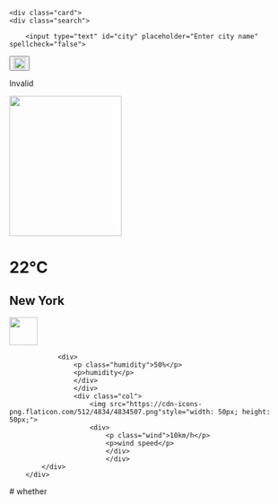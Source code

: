 <!DOCTYPE html>
<html>
<head>
    <meta name="viewport" content="width=device-width, initial-scale=1.0">
    <title> Weather App - Easy Tutorials</title>
<link rel="stylesheet" href="style.css">
</head>
<body>

    <div class="card">
    <div class="search">

        <input type="text" id="city" placeholder="Enter city name" spellcheck="false">
<button> <img src="https://encrypted-tbn0.gstatic.com/images?q=tbn:ANd9GcSyi_CVTmoL1ITHFxQkfLwvj93hcsgA1Olkhg&s" style="width: 20px; height: 20px;"></button>
    </div>
    <div class="error">
        <p>Invalid </p>
    </div>
    <div class="Weather">
        <img src="https://cdn-icons-png.flaticon.com/512/6142/6142570.png" class="weather-icon" style="width: 200px; height: 250px;">
        <h1 class="temp">22°C</h1>
        <h2 class="city" > New York</h2>
        <div class="details">
            <div class="col">
                <img src="https://cdn-icons-png.freepik.com/256/7614/7614405.png?semt=ais_hybrid" style="width: 50px; height: 50px;">

                <div>
                    <p class="humidity">50%</p>
                    <p>humidity</p>
                    </div>
                    </div>
                    <div class="col">
                        <img src="https://cdn-icons-png.flaticon.com/512/4834/4834507.png"style="width: 50px; height: 50px;">
                        <div>
                            <p class="wind">10km/h</p>
                            <p>wind speed</p>
                            </div>
                            </div>
            </div>
        </div>
</div>

<script> 

const apiKey = "5b1112495dbef260ec08d56ab3413bc8";
const apiUrl = "https://api.openweathermap.org/data/2.5/weather?units=metric&q=";

const searchBox = document.querySelector(".search input");
const searchBtn = document.querySelector(".search button");
const weatherIcon = document.querySelector(".weather-icon");

async function CheckWeather(city){
    const respons = await fetch(apiUrl + city + `&appid=${apiKey}`);
    if(respons.status == 404) {
        document.querySelector(".error").style.display = "block";
        document.querySelector(".weather").style.display = "none";
    }else{

    }
var data = await respons.json();

document.querySelector(".city").innerHTML = data.name;
document.querySelector(".temp").innerHTML = Math.round(data.main.temp) + "°C";
document.querySelector(".humidity").innerHTML = data.main.humidity  + "%";
document.querySelector(".wind").innerHTML = data.wind.speed + "km/h" ;

if(data.weather[0].main == "cloud"){
    weatherIcon.src = "cloud.png.png";
}
else if(data.weather[0].main == "clear"){
    weatherIcon.src = "clear.png.webg";
}
else if(data.weather[0].main == "Rain"){
    weatherIcon.src = "rain.png.png";
}

else if(data.weather[0].main == "Drizzle"){
    weatherIcon.src = "drizzle.png.png";
}

else if(data.weather[0].main == "Mist"){
    weatherIcon.src = "mist.png.png";
}
    
    
    document.querySelector(".weather").style.display = "block";

    document.querySelector(".error").style.display = "none";

    }
    
searchBtn.addEventListener("click",()=>{
    CheckWeather(searchBox.value);
}) 
</script>
</body>
</html>
# whether
